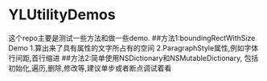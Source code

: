 # YLUtilityDemos
这个repo主要是测试一些方法和做一些demo.
##方法1:boundingRectWithSize Demo 1.算出来了具有属性的文字所占有的空间 2.ParagraphStyle属性,例如字体行间距,首行缩进
##方法2:简单使用NSDictionary和NSMutableDictionary, 包括初始化,遍历,删除,修改等,建议单步或者断点调试着看